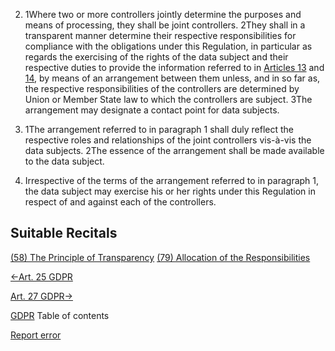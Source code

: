 


2. 1Where two or more controllers jointly determine the purposes and means of processing, they shall be joint controllers. 2They shall in a transparent manner determine their respective responsibilities for compliance with the obligations under this Regulation, in particular as regards the exercising of the rights of the data subject and their respective duties to provide the information referred to in [Articles 13](https://gdpr-info.eu/art-13-gdpr/) and [14](https://gdpr-info.eu/art-14-gdpr/), by means of an arrangement between them unless, and in so far as, the respective responsibilities of the controllers are determined by Union or Member State law to which the controllers are subject. 3The arrangement may designate a contact point for data subjects.

4. 1The arrangement referred to in paragraph 1 shall duly reflect the respective roles and relationships of the joint controllers vis-à-vis the data subjects. 2The essence of the arrangement shall be made available to the data subject.

6. Irrespective of the terms of the arrangement referred to in paragraph 1, the data subject may exercise his or her rights under this Regulation in respect of and against each of the controllers.




## Suitable Recitals



[(58) The Principle of Transparency](https://gdpr-info.eu/recitals/no-58/)
[(79) Allocation of the Responsibilities](https://gdpr-info.eu/recitals/no-79/)




[←Art. 25 GDPR](https://gdpr-info.eu/art-25-gdpr/ "Art. 25 GDPR - Data protection by design and by default")


[Art. 27 GDPR→](https://gdpr-info.eu/art-27-gdpr/ "Art. 27 GDPR - Representatives of controllers or processors not established in the Union")



[GDPR](https://gdpr-info.eu)
Table of contents


[Report error](https://gdpr-info.eu/gf/?TB_iframe=true&height=306 "Your message")

